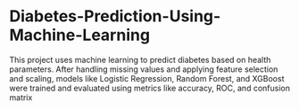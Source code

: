 # Diabetes-Prediction-Using-Machine-Learning
This project uses machine learning to predict diabetes based on health parameters. After handling missing values and applying feature selection and scaling, models like Logistic Regression, Random Forest, and XGBoost were trained and evaluated using metrics like accuracy, ROC, and confusion matrix
